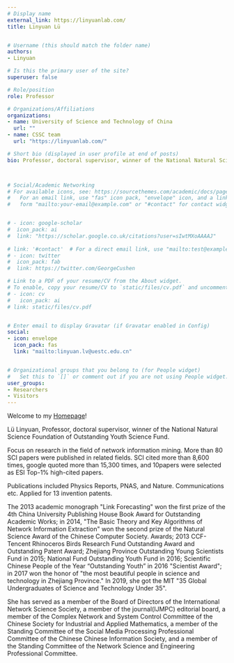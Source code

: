 ```yaml
---
# Display name
external_link: https://linyuanlab.com/
title: Linyuan Lü


# Username (this should match the folder name)
authors:
- Linyuan

# Is this the primary user of the site?
superuser: false

# Role/position
role: Professor

# Organizations/Affiliations
organizations:
- name: University of Science and Technology of China 
  url: ""
- name: CSSC team
  url: "https://linyuanlab.com/"

# Short bio (displayed in user profile at end of posts)
bio: Professor, doctoral supervisor, winner of the National Natural Science Foundation of Outstanding Youth Science Fund.



# Social/Academic Networking
# For available icons, see: https://sourcethemes.com/academic/docs/page-builder/#icons
#   For an email link, use "fas" icon pack, "envelope" icon, and a link in the
#   form "mailto:your-email@example.com" or "#contact" for contact widget.


# - icon: google-scholar
#  icon_pack: ai
#  link: "https://scholar.google.co.uk/citations?user=sIwtMXoAAAAJ"
  
# link: '#contact'  # For a direct email link, use "mailto:test@example.org".
# - icon: twitter
#  icon_pack: fab
#  link: https://twitter.com/GeorgeCushen

# Link to a PDF of your resume/CV from the About widget.
# To enable, copy your resume/CV to `static/files/cv.pdf` and uncomment the lines below.
# - icon: cv
#   icon_pack: ai
# link: static/files/cv.pdf


# Enter email to display Gravatar (if Gravatar enabled in Config)
social:
- icon: envelope
  icon_pack: fas
  link: "mailto:linyuan.lv@uestc.edu.cn"


# Organizational groups that you belong to (for People widget)
#   Set this to `[]` or comment out if you are not using People widget.
user_groups:
- Researchers
- Visitors
---
```

Welcome to my [Homepage](https://linyuanlab.com/)! 

Lü Linyuan, Professor, doctoral supervisor, winner of the National Natural Science Foundation of Outstanding Youth Science Fund. 

Focus on research in the field of network information mining. More than 80 SCI papers were published in related fields. SCI cited more than 8,600 times, google quoted more than 15,300 times, and 10papers were selected as ESI Top-1% high-cited papers. 

Publications included Physics Reports, PNAS, and Nature. Communications etc. Applied for 13 invention patents. 

The 2013 academic monograph "Link Forecasting" won the first prize of the 4th China University Publishing House Book Award for Outstanding Academic Works; in 2014, "The Basic Theory and Key Algorithms of Network Information Extraction" won the second prize of the Natural Science Award of the Chinese Computer Society. Awards; 2013 CCF-Tencent Rhinoceros Birds Research Fund Outstanding Award and Outstanding Patent Award; Zhejiang Province Outstanding Young Scientists Fund in 2015; National Fund Outstanding Youth Fund in 2016; Scientific Chinese People of the Year “Outstanding Youth” in 2016 "Scientist Award"; in 2017 won the honor of "the most beautiful people in science and technology in Zhejiang Province." In 2019, she got the MIT "35 Global Undergraduates of Science and Technology Under 35". 

She has served as a member of the Board of Directors of the International Network Science Society, a member of the journal(IJMPC) editorial board, a member of the Complex Network and System Control Committee of the Chinese Society for Industrial and Applied Mathematics, a member of the Standing Committee of the Social Media Processing Professional Committee of the Chinese Chinese Information Society, and a member of the Standing Committee of the Network Science and Engineering Professional Committee.

